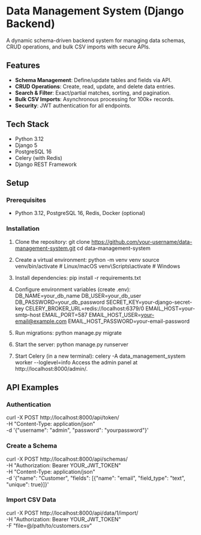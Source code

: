 # Data Management System (Django Backend)

A dynamic schema-driven backend system for managing data schemas, CRUD operations, and bulk CSV imports with secure APIs.

## Features

- **Schema Management**: Define/update tables and fields via API.
- **CRUD Operations**: Create, read, update, and delete data entries.
- **Search & Filter**: Exact/partial matches, sorting, and pagination.
- **Bulk CSV Imports**: Asynchronous processing for 100k+ records.
- **Security**: JWT authentication for all endpoints.

## Tech Stack

- Python 3.12
- Django 5
- PostgreSQL 16
- Celery (with Redis)
- Django REST Framework

## Setup

### Prerequisites

- Python 3.12, PostgreSQL 16, Redis, Docker (optional)

### Installation

1. Clone the repository:
   git clone https://github.com/your-username/data-management-system.git
   cd data-management-system

2. Create a virtual environment:
   python -m venv venv
   source venv/bin/activate # Linux/macOS
   venv\Scripts\activate # Windows

3. Install dependencies:
   pip install -r requirements.txt

4. Configure environment variables (create .env):
   DB_NAME=your_db_name
   DB_USER=your_db_user
   DB_PASSWORD=your_db_password
   SECRET_KEY=your-django-secret-key
   CELERY_BROKER_URL=redis://localhost:6379/0
   EMAIL_HOST=your-smtp-host
   EMAIL_PORT=587
   EMAIL_HOST_USER=your-email@example.com
   EMAIL_HOST_PASSWORD=your-email-password

5. Run migrations:
   python manage.py migrate

6. Start the server:
   python manage.py runserver

7. Start Celery (in a new terminal):
   celery -A data_management_system worker --loglevel=info
   Access the admin panel at http://localhost:8000/admin/.

## API Examples

### Authentication

curl -X POST http://localhost:8000/api/token/ \
 -H "Content-Type: application/json" \
 -d '{"username": "admin", "password": "yourpassword"}'

### Create a Schema

curl -X POST http://localhost:8000/api/schemas/ \
 -H "Authorization: Bearer YOUR_JWT_TOKEN" \
 -H "Content-Type: application/json" \
 -d '{"name": "Customer", "fields": [{"name": "email", "field_type": "text", "unique": true}]}'

### Import CSV Data

curl -X POST http://localhost:8000/api/data/1/import/ \
 -H "Authorization: Bearer YOUR_JWT_TOKEN" \
 -F "file=@/path/to/customers.csv"
